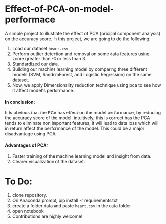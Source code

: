 # Effect-of-PCA-on-model-performace
A simple project to illustrate the effect of PCA (pricipal component analysis) on the accuracy score. In this project, we are going to do the following:
1. Load our dataset `heart.csv` 
2. Perform outlier detection and removal on some data features using zcore greater than -3 or less than 3.
3. Standardized our data. 
4. Building our machine learning model by comparing three different models (SVM, RandomForest, and Logistic Regression) on the same dataset. 
5. Now, we apply Dimensionality reduction technique using pca to see how it affect model's performance.


#### In conclusion:
It is obvious that the PCA has effect on the model performance, by reducing the accuracy score of the model. intuitively, this is correct has the PCA tends to eliminate non important features, it will lead to data loss which will in return affect the performance of the model. This could be a major disadvantage using PCA.

#### Advantages of PCA:
1. Faster training of the machine learning model and insight from data.
2. Clearer visualization of the dataset.

# To Do:
1. clone repository.
2. On Anaconda prompt, pip install -r requirements.txt
3. create a folder data and paste `heart.csv` in the data folder
4. open notebook
5. Contributions are highly welcome!
